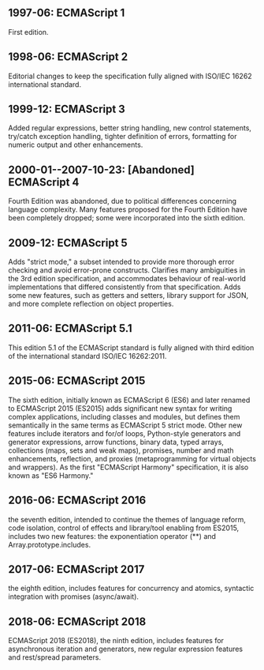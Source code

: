 ## 1997-06: ECMAScript 1

First edition.

## 1998-06: ECMAScript 2

Editorial changes to keep the specification fully aligned with ISO/IEC 16262 international standard.

## 1999-12: ECMAScript 3

Added regular expressions, better string handling, new control statements, try/catch exception handling, tighter definition of errors, formatting for numeric output and other enhancements.

## 2000-01--2007-10-23: [Abandoned] ECMAScript 4

Fourth Edition was abandoned, due to political differences concerning language complexity. Many features proposed for the Fourth Edition have been completely dropped; some were incorporated into the sixth edition.

## 2009-12: ECMAScript 5

Adds "strict mode," a subset intended to provide more thorough error checking and avoid error-prone constructs.
Clarifies many ambiguities in the 3rd edition specification, and accommodates behaviour of real-world implementations that differed consistently from that specification. Adds some new features, such as getters and setters, library support for JSON, and more complete reflection on object properties.

## 2011-06: ECMAScript 5.1

This edition 5.1 of the ECMAScript standard is fully aligned with third edition of the international standard ISO/IEC 16262:2011.


## 2015-06: ECMAScript 2015

The sixth edition, initially known as ECMAScript 6 (ES6) and later renamed to ECMAScript 2015 (ES2015) adds significant new syntax for writing complex applications, including classes and modules, but defines them semantically in the same terms as ECMAScript 5 strict mode. Other new features include iterators and for/of loops, Python-style generators and generator expressions, arrow functions, binary data, typed arrays, collections (maps, sets and weak maps), promises, number and math enhancements, reflection, and proxies (metaprogramming for virtual objects and wrappers). As the first "ECMAScript Harmony" specification, it is also known as "ES6 Harmony."

## 2016-06: ECMAScript 2016

the seventh edition, intended to continue the themes of language reform, code isolation, control of effects and library/tool enabling from ES2015, includes two new features: the exponentiation operator (**) and Array.prototype.includes.

## 2017-06: ECMAScript 2017

the eighth edition, includes features for concurrency and atomics, syntactic integration with promises (async/await).

## 2018-06: ECMAScript 2018

ECMAScript 2018 (ES2018), the ninth edition, includes features for asynchronous iteration and generators, new regular expression features and rest/spread parameters.
